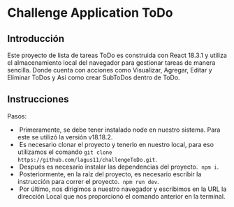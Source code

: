 # Challenge Application ToDo

## Introducción
Este proyecto de lista de tareas ToDo es construida con React 18.3.1 y utiliza el almacenamiento local del navegador para gestionar tareas de manera sencilla. 
Donde cuenta con acciones como Visualizar, Agregar, Editar y Eliminar ToDos y Así como crear SubToDos dentro de ToDo.


## Instrucciones

Pasos:
-  Primeramente, se debe tener instalado node en nuestro sistema. Para este se utilizó la versión v18.18.2.
-  Es necesario clonar el proyecto y tenerlo en nuestro local, para eso utilizamos el comando ```git clone https://github.com/lagus11/challengeToDo.git```.
-  Después es necesario instalar las dependencias del proyecto.  ```npm i```.
-  Posteriormente, en la raíz del proyecto, es necesario escribir la instrucción para correr el proyecto.  ```npm run dev```.
-  Por último, nos dirigimos a nuestro navegador y escribimos en la URL la dirección Local que nos proporcionó el comando anterior en la terminal.
